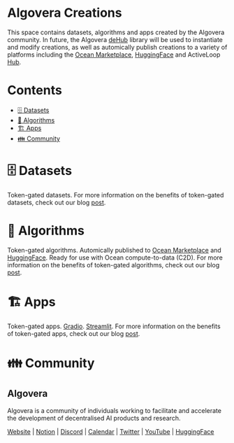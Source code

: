 # Algovera Creations

This space contains datasets, algorithms and apps created by the Algovera community. In future, the Algovera [deHub](https://github.com/AlgoveraAI/deHub) library will be used to instantiate and modify creations, as well as automically publish creations to a variety of platforms including the [Ocean Marketplace](https://market.oceanprotocol.com/), [HuggingFace](https://huggingface.co/) and ActiveLoop [Hub](https://app.activeloop.ai/). 

# Contents

- [🗄 Datasets](#-datasets)
- [🤖 Algorithms](#-algorithms)
- [🏗 Apps](#-apps)
- [👪 Community](#-community)

# 🗄 Datasets

Token-gated datasets. For more information on the benefits of token-gated datasets, check out our blog [post](https://docs.algovera.ai/blog/2022/01/04/Using%20the%20Ocean%20Marketplace%20with%20HuggingFace%20Apps,%20Algorithms%20and%20Datasets). 

# 🤖 Algorithms

Token-gated algorithms. Automically published to [Ocean Marketplace](https://market.oceanprotocol.com/) and [HuggingFace](https://huggingface.co/). Ready for use with Ocean compute-to-data (C2D). For more information on the benefits of token-gated algorithms, check out our blog [post](https://docs.algovera.ai/blog/2022/01/04/Using%20the%20Ocean%20Marketplace%20with%20HuggingFace%20Apps,%20Algorithms%20and%20Datasets). 

# 🏗 Apps

Token-gated apps. [Gradio](https://gradio.app/). [Streamlit](https://streamlit.io/). For more information on the benefits of token-gated apps, check out our blog [post](https://docs.algovera.ai/blog/2022/01/04/Using%20the%20Ocean%20Marketplace%20with%20HuggingFace%20Apps,%20Algorithms%20and%20Datasets). 

# 👪 Community

## Algovera

Algovera is a community of individuals working to facilitate and accelerate the development of decentralised AI products and research.

[Website](https://www.algovera.ai/) | [Notion](https://algovera.notion.site/) | [Discord](https://discord.gg/e65RuHSDS5) | [Calendar](https://calendar.google.com/calendar/embed?src=c_4qajdfj4imie9cpnkbvkrc7ri4%40group.calendar.google.com) | [Twitter](https://twitter.com/AlgoveraAI) | [YouTube](https://www.youtube.com/channel/UC2A5iUpP6k52ZZmC8LFj1IA) | [HuggingFace](https://huggingface.co/AlgoveraAI)